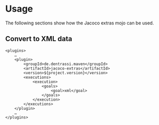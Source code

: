 # Usage

The following sections show how the Jacoco extras mojo can be used.

## Convert to XML data

    <plugins>
        …
        <plugin>
            <groupId>de.dentrassi.maven</groupId>
            <artifactId>jacoco-extras</artifactId>
            <version>${project.version}</version>
            <executions>
                <execution>
                    <goals>
                        <goal>xml</goal>
                    </goals>
                </execution>
            </executions>
        </plugin>
        …
    </plugins>

